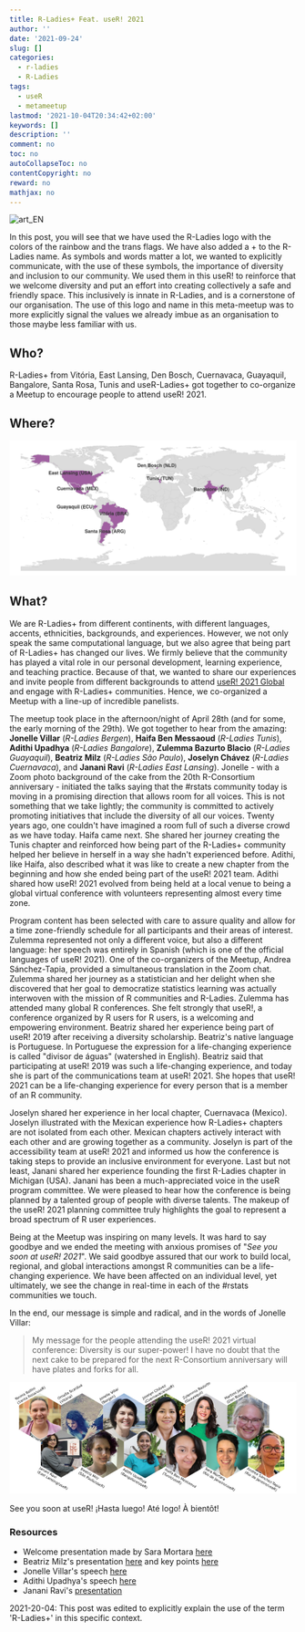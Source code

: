 ```yaml
---
title: R-Ladies+ Feat. useR! 2021
author: ''
date: '2021-09-24'
slug: []
categories:
  - r-ladies
  - R-Ladies
tags:
  - useR
  - metameetup
lastmod: '2021-10-04T20:34:42+02:00'
keywords: []
description: ''
comment: no
toc: no
autoCollapseToc: no
contentCopyright: no
reward: no
mathjax: no
---
```


![art_EN](https://user-images.githubusercontent.com/8397074/116813558-3e749e80-ab22-11eb-9c46-18fa17a3f1e7.png)

In this post, you will see that we have used the R-Ladies logo with the colors of the rainbow and the trans flags. We have also added a + to the R-Ladies name.
As symbols and words matter a lot, we wanted to explicitly communicate, with the use of these symbols, the importance of diversity and inclusion to our community. We used them in this useR! to reinforce that we welcome diversity and put an effort into creating collectively a safe and friendly space.
This inclusively is innate in R-Ladies, and is a cornerstone of our organisation. The use of this logo and name in this meta-meetup was to more explicitly signal the values we already imbue as an organisation to those maybe less familiar with us.
 
## Who?
R-Ladies+ from Vitória, East Lansing, Den Bosch, Cuernavaca, Guayaquil, Bangalore, Santa Rosa, Tunis and useR-Ladies+ got together to co-organize a Meetup to encourage people to attend useR! 2021. 

## Where?
![World map indicating the countries (in purple) where each co-host chapter are located: East Lansing (USA), Cuernavaca (MEX), Guayaquil (ECU), Vitória (BRA), Santa Rosa (ARG), Den Bosch (NLD), Tunis (TUN), Bangalore (IND).](chapters_map.png)

## What?
We are R-Ladies+ from different continents, with different languages, accents, ethnicities, backgrounds, and experiences. However, we not only speak the same computational language, but we also agree that being part of R-Ladies+ has changed our lives. We firmly believe that the community has played a vital role in our personal development, learning experience, and teaching practice. Because of that, we wanted to share our experiences and invite people from different backgrounds to attend [useR! 2021 Global](https://https://user2021.r-project.org/) and engage with R-Ladies+ communities. Hence, we co-organized a Meetup with a line-up of incredible panelists.

The meetup took place in the afternoon/night of April 28th (and for some, the early morning of the 29th). We got together to hear from the amazing: **Jonelle Villar** (*R-Ladies Bergen*), **Haifa Ben Messaoud** (*R-Ladies Tunis*), **Adithi Upadhya** (*R-Ladies Bangalore*), **Zulemma Bazurto Blacio** (*R-Ladies Guayaquil*), **Beatriz Milz** (*R-Ladies São Paulo*), **Joselyn Chávez** (*R-Ladies Cuernavaca*), and **Janani Ravi** (*R-Ladies East Lansing*). Jonelle - with a Zoom photo background of the cake from the 20th R-Consortium anniversary - initiated the talks saying that the #rstats community today is moving in a promising direction that allows room for all voices. This is not something that we take lightly; the community is committed to actively promoting initiatives that include the diversity of all our voices. Twenty years ago, one couldn't have imagined a room full of such a diverse crowd as we have today. Haifa came next. She shared her journey creating the Tunis chapter and reinforced how being part of the R-Ladies+ community helped her believe in herself in a way she hadn't experienced before. Adithi, like Haifa, also described what it was like to create a new chapter from the beginning and how she ended being part of the useR! 2021 team. Adithi shared how useR! 2021 evolved from being held at a local venue to being a global virtual conference with volunteers representing almost every time zone.

Program content has been selected with care to assure quality and allow for a time zone-friendly schedule for all participants and their areas of interest. Zulemma represented not only a different voice, but also a different language: her speech was entirely in Spanish (which is one of the official languages of useR! 2021). One of the co-organizers of the Meetup, Andrea Sánchez-Tapia, provided a simultaneous translation in the Zoom chat. Zulemma shared her journey as a statistician and her delight when she discovered that her goal to democratize statistics learning was actually interwoven with the mission of R communities and R-Ladies. Zulemma has attended many global R conferences. She felt strongly that useR!, a conference organized by R users for R users, is a welcoming and empowering environment. Beatriz shared her experience being part of useR! 2019 after receiving a diversity scholarship. Beatriz's native language is Portuguese. In Portuguese the expression for a life-changing experience is called "divisor de águas" (watershed in English). Beatriz said that participating at useR! 2019 was such a life-changing experience, and today she is part of the communications team at useR! 2021. She hopes that useR! 2021 can be a life-changing experience for every person that is a member of an R community. 

Joselyn shared her experience in her local chapter, Cuernavaca (Mexico). Joselyn illustrated with the Mexican experience how R-Ladies+ chapters are not isolated from each other. Mexican chapters actively interact with each other and are growing together as a community. Joselyn is part of the accessibility team at useR! 2021 and informed us how the conference is taking steps to provide an inclusive environment for everyone. Last but not least, Janani shared her experience founding the first R-Ladies chapter in Michigan (USA). Janani has been a much-appreciated voice in the useR program committee. We were pleased to hear how the conference is being planned by a talented group of people with diverse talents.  The makeup of the useR! 2021 planning committee truly highlights the goal to represent a broad spectrum of R user experiences. 
 
Being at the Meetup was inspiring on many levels. It was hard to say goodbye and we ended the meeting with anxious promises of "*See you soon at useR! 2021*". We said goodbye assured that our work to build local, regional, and global interactions amongst R communities can be a life-changing experience. We have been affected on an individual level, yet ultimately, we see the change in real-time in each of the #rstats communities we touch.

In the end, our message is simple and radical, and in the words of Jonelle Villar:

> My message for the people attending the useR! 2021 virtual conference: Diversity is our super-power! I have no doubt that the next cake to be prepared for the next R-Consortium anniversary will have plates and forks for all. 


![Hex-image of all panelists and co-organizers. First row from left to right: Yanina Bellini (Santa Rosa/useR!), Ornella Scardua (Vitória), Jonelle Villar (Bergen), Joselyn Chávez (Cuernavaca/useR!), Zulemma Bazurto (Guayaquil), Martine Jansen (Den Bosch). Second row from left to right: Janani Ravi (East Lansing/useR!), Beatriz Milz (São Paulo/useR), Adithi Upadhya (Bangalore/useR!), Haifa Ben Messaoud (Tunis/useR!), Sara Mortara (Rio de Janeiro/useR!), Andrea Sánchez-Tapia (Rio de Janeiro/useR!)](people.png)

See you soon at useR!
¡Hasta luego!
Até logo!
À bientôt!

### Resources

+ Welcome presentation made by Sara Mortara [here](https://saramortara.gitlab.io/rladies_user/#1)
+ Beatriz Milz's presentation [here](https://beatrizmilz.github.io/slidesR/R-Ladies_and_useR_meetup/) and key points [here](https://github.com/rladies-eastlansing/2021-rladies_user/blob/main/speeches/beatriz_milz.md)
+ Jonelle Villar's speech [here](https://github.com/rladies-eastlansing/2021-rladies_user/blob/main/speeches/jonelle_villar.md)
+ Adithi Upadhya's speech [here](https://github.com/rladies-eastlansing/2021-rladies_user/blob/main/speeches/adithi_upadhya.md)
+ Janani Ravi's [presentation](https://docs.google.com/presentation/d/17r3NdrySyJeqiVFpPkW1G1DEK6ZfLAmNFT1iHAl1t0s/preview)


2021-20-04: This post was edited to explicitly explain the use of the term 'R-Ladies+' in this specific context.
